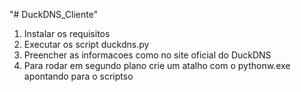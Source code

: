 "# DuckDNS_Cliente" 

1. Instalar os requisitos
2. Executar os script duckdns.py
3. Preencher as informacoes como no site oficial do DuckDNS
4. Para rodar em segundo plano crie um atalho com o pythonw.exe apontando para o scriptso  
